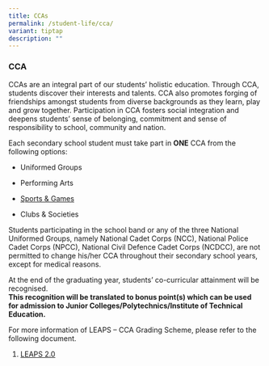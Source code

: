 ```yaml
---
title: CCAs
permalink: /student-life/cca/
variant: tiptap
description: ""
---
```

<h3><strong>CCA</strong></h3>
<p>CCAs are an integral part of our students’ holistic education. Through
CCA, students discover their interests and talents. CCA also promotes forging
of friendships amongst students from diverse backgrounds as they learn,
play and grow together. Participation in CCA fosters social integration
and deepens students’ sense of belonging, commitment and sense of responsibility
to school, community and nation.</p>
<p>Each secondary school student must take part in&nbsp;<strong>ONE</strong>&nbsp;CCA
from the following options:</p>
<ul data-tight="true" class="tight">
<li>
<p>Uniformed Groups</p>
</li>
<li>
<p>Performing Arts</p>
</li>
<li>
<p><a href="/cca/sports-and-games/badminton/" rel="noopener nofollow" target="_blank">Sports &amp; Games</a>
</p>
</li>
<li>
<p>Clubs &amp; Societies</p>
</li>
</ul>
<p>Students participating in the school band or any of the three National
Uniformed Groups, namely National Cadet Corps (NCC), National Police Cadet
Corps (NPCC), National Civil Defence Cadet Corps (NCDCC), are not permitted
to change his/her CCA throughout their secondary school years, except for
medical reasons.</p>
<p>At the end of the graduating year, students’ co-curricular attainment
will be recognised.&nbsp;
<br><strong>This recognition will be translated to bonus point(s) which can be used for admission to Junior Colleges/Polytechnics/Institute of Technical Education.</strong>
</p>
<p>For more information of LEAPS – CCA Grading Scheme, please refer to the
following document.</p>
<ol data-tight="true" class="tight">
<li>
<p><a href="/files/LEAPS%202.pdf" rel="noopener noreferrer nofollow" target="_blank">LEAPS 2.0</a>
</p>
</li>
</ol>
<p></p>